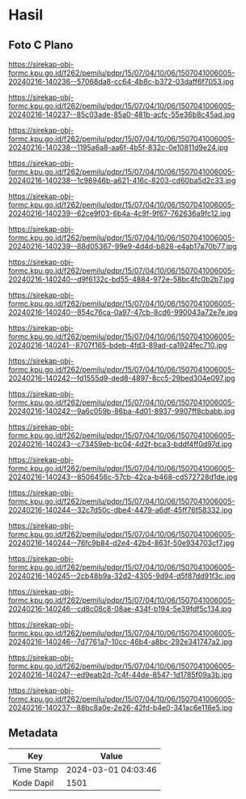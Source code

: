 # Hasil

## Foto C Plano

https://sirekap-obj-formc.kpu.go.id/f262/pemilu/pdpr/15/07/04/10/06/1507041006005-20240216-140236--57068da8-cc64-4b8c-b372-03daff6f7053.jpg

https://sirekap-obj-formc.kpu.go.id/f262/pemilu/pdpr/15/07/04/10/06/1507041006005-20240216-140237--85c03ade-85a0-481b-acfc-55e36b8c45ad.jpg

https://sirekap-obj-formc.kpu.go.id/f262/pemilu/pdpr/15/07/04/10/06/1507041006005-20240216-140238--1195a6a8-aa6f-4b5f-832c-0e10811d9e24.jpg

https://sirekap-obj-formc.kpu.go.id/f262/pemilu/pdpr/15/07/04/10/06/1507041006005-20240216-140238--1c98946b-a621-416c-8203-cd60ba5d2c33.jpg

https://sirekap-obj-formc.kpu.go.id/f262/pemilu/pdpr/15/07/04/10/06/1507041006005-20240216-140239--62ce9f03-6b4a-4c9f-9f67-762636a9fc12.jpg

https://sirekap-obj-formc.kpu.go.id/f262/pemilu/pdpr/15/07/04/10/06/1507041006005-20240216-140239--88d05367-99e9-4d4d-b828-e4ab17a70b77.jpg

https://sirekap-obj-formc.kpu.go.id/f262/pemilu/pdpr/15/07/04/10/06/1507041006005-20240216-140240--d9f6132c-bd55-4884-972e-58bc4fc0b2b7.jpg

https://sirekap-obj-formc.kpu.go.id/f262/pemilu/pdpr/15/07/04/10/06/1507041006005-20240216-140240--854c76ca-0a97-47cb-8cd6-990043a72e7e.jpg

https://sirekap-obj-formc.kpu.go.id/f262/pemilu/pdpr/15/07/04/10/06/1507041006005-20240216-140241--8707f165-bdeb-4fd3-89ad-ca1924fec710.jpg

https://sirekap-obj-formc.kpu.go.id/f262/pemilu/pdpr/15/07/04/10/06/1507041006005-20240216-140242--fd1555d9-ded8-4897-8cc5-29bed304e097.jpg

https://sirekap-obj-formc.kpu.go.id/f262/pemilu/pdpr/15/07/04/10/06/1507041006005-20240216-140242--9a6c059b-86ba-4d01-8937-9907ff8cbabb.jpg

https://sirekap-obj-formc.kpu.go.id/f262/pemilu/pdpr/15/07/04/10/06/1507041006005-20240216-140243--c73459eb-bc04-4d2f-bca3-bddf4ff0d97d.jpg

https://sirekap-obj-formc.kpu.go.id/f262/pemilu/pdpr/15/07/04/10/06/1507041006005-20240216-140243--8506456c-57cb-42ca-b468-cd572728d1de.jpg

https://sirekap-obj-formc.kpu.go.id/f262/pemilu/pdpr/15/07/04/10/06/1507041006005-20240216-140244--32c7d50c-dbe4-4479-a6df-45ff76f58332.jpg

https://sirekap-obj-formc.kpu.go.id/f262/pemilu/pdpr/15/07/04/10/06/1507041006005-20240216-140244--76fc9b84-d2e4-42b4-863f-50e934703cf7.jpg

https://sirekap-obj-formc.kpu.go.id/f262/pemilu/pdpr/15/07/04/10/06/1507041006005-20240216-140245--2cb48b9a-32d2-4305-9d94-d5f87dd91f3c.jpg

https://sirekap-obj-formc.kpu.go.id/f262/pemilu/pdpr/15/07/04/10/06/1507041006005-20240216-140246--cd8c08c8-08ae-434f-b194-5e39fdf5c134.jpg

https://sirekap-obj-formc.kpu.go.id/f262/pemilu/pdpr/15/07/04/10/06/1507041006005-20240216-140246--7d7761a7-10cc-46b4-a8bc-292e341747a2.jpg

https://sirekap-obj-formc.kpu.go.id/f262/pemilu/pdpr/15/07/04/10/06/1507041006005-20240216-140247--ed9eab2d-7c4f-44de-8547-1d1785f09a3b.jpg

https://sirekap-obj-formc.kpu.go.id/f262/pemilu/pdpr/15/07/04/10/06/1507041006005-20240216-140237--88bc8a0e-2e26-42fd-b4e0-341ac6e118e5.jpg


## Metadata

| Key        | Value               |
| ---------- | ------------------- |
| Time Stamp | 2024-03-01 04:03:46 |
| Kode Dapil | 1501                |



